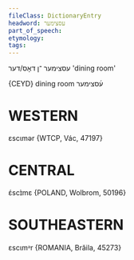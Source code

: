 ```yaml
---
fileClass: DictionaryEntry
headword: עסצימער
part_of_speech: 
etymology: 
tags: 
---
```

עסצימער
־ן
דאָס/דער
'dining room'

{CEYD}
dining room ע֜סצימער

WESTERN
========

ɛscɩmər {WTCP, Vác, 47197}

CENTRAL
========

ɛ́scɪ̀mɛ {POLAND, Wolbrom, 50196}

SOUTHEASTERN
==============

ɛscɩmᵊr {ROMANIA, Brăila, 45273}
